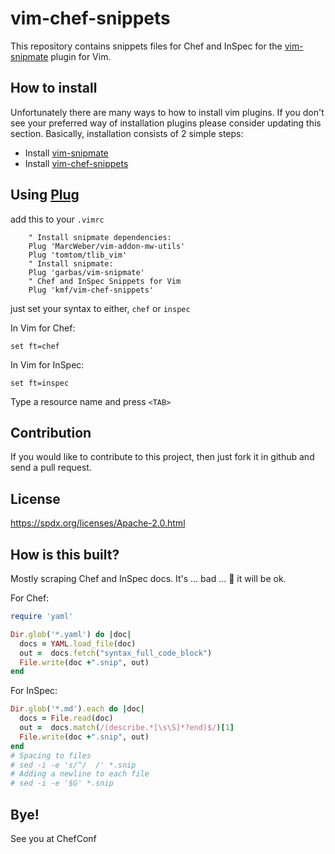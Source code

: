 vim-chef-snippets
====================

This repository contains snippets files for Chef and InSpec for the [vim-snipmate](https://github.com/garbas/vim-snipmate.git) plugin for Vim.

How to install
-------------
Unfortunately there are many ways to how to install vim plugins. If you don't see your preferred way of installation plugins please consider updating this section. Basically, installation consists of 2 simple steps:

- Install [vim-snipmate](https://github.com/garbas/vim-snipmate)
- Install [vim-chef-snippets](https://github.com/kmf/vim-chef-snippets)

Using [Plug](https://github.com/junegunn/vim-plug)
-------------

add this to your `.vimrc`

```VimL
    " Install snipmate dependencies:    
    Plug 'MarcWeber/vim-addon-mw-utils'
    Plug 'tomtom/tlib_vim'
    " Install snipmate:
    Plug 'garbas/vim-snipmate'
    " Chef and InSpec Snippets for Vim
    Plug 'kmf/vim-chef-snippets'
```

just set your syntax to either, `chef` or `inspec`

In Vim for Chef:
```
set ft=chef
```

In Vim for InSpec:
```
set ft=inspec
```

Type a resource name and press `<TAB>`

Contribution
-------------

If you would like to contribute to this project, then just fork it in github and send a pull request. 

License
-------------

https://spdx.org/licenses/Apache-2.0.html

How is this built?
-------------

Mostly scraping Chef and InSpec docs.
It's ... bad ... 🤗 it will be ok.

For Chef:
```ruby
require 'yaml'

Dir.glob('*.yaml') do |doc|
  docs = YAML.load_file(doc)
  out =  docs.fetch("syntax_full_code_block")
  File.write(doc +".snip", out)
end
```

For InSpec: 
```ruby
Dir.glob('*.md').each do |doc|
  docs = File.read(doc)
  out =  docs.match(/(describe.*[\s\S]*?end)$/)[1]
  File.write(doc +".snip", out)
end
# Spacing to files
# sed -i -e 's/^/  /' *.snip
# Adding a newline to each file
# sed -i -e '$G' *.snip
```

Bye!
-------------
See you at ChefConf